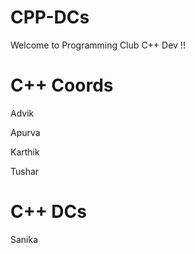 # CPP-DCs
Welcome to Programming Club C++ Dev !!

 

# C++ Coords
Advik

Apurva

Karthik

Tushar

# C++ DCs
Sanika

